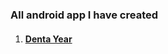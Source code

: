 ### All android app I have created
1. #### [Denta Year](https://gitfront.io/r/S3L1M/6f46f45ec37b894808cd09987b997fe5d8dd0935/DentalYear/)
